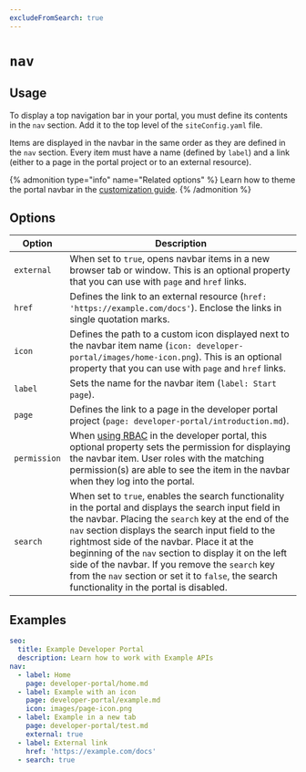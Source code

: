 ```yaml
---
excludeFromSearch: true
---
```


# `nav`

## Usage

To display a top navigation bar in your portal, you must define its contents in the `nav` section. Add it to the top level of the `siteConfig.yaml` file.

Items are displayed in the navbar in the same order as they are defined in the `nav` section. Every item must have a name (defined by `label`) and a link (either to a page in the portal project or to an external resource).

{% admonition type="info" name="Related options" %}
Learn how to theme the portal navbar in the [customization guide](../../guides/navbars-footers.md).
{% /admonition %}


## Options

| Option  | Description |
| ------------- | ------------- |
| `external` | When set to `true`, opens navbar items in a new browser tab or window. This is an optional property that you can use with `page` and `href` links. |
| `href` | Defines the link to an external resource (`href: 'https://example.com/docs'`). Enclose the links in single quotation marks. |
| `icon` | Defines the path to a custom icon displayed next to the navbar item name (`icon: developer-portal/images/home-icon.png`). This is an optional property that you can use with `page` and `href` links. |
| `label` | Sets the name for the navbar item (`label: Start page`). |
| `page` | Defines the link to a page in the developer portal project (`page: developer-portal/introduction.md`). |
| `permission` | When [using RBAC](../rbac.md#set-permissions-for-navigation-items) in the developer portal, this optional property sets the permission for displaying the navbar item. User roles with the matching permission(s) are able to see the item in the navbar when they log into the portal. |
| `search` | When set to `true`, enables the search functionality in the portal and displays the search input field in the navbar. Placing the `search` key at the end of the `nav` section displays the search input field to the rightmost side of the navbar. Place it at the beginning of the `nav` section to display it on the left side of the navbar. If you remove the `search` key from the `nav` section or set it to `false`, the search functionality in the portal is disabled. |


## Examples

```yaml
seo:
  title: Example Developer Portal
  description: Learn how to work with Example APIs
nav:
  - label: Home
    page: developer-portal/home.md
  - label: Example with an icon
    page: developer-portal/example.md
    icon: images/page-icon.png
  - label: Example in a new tab
    page: developer-portal/test.md
    external: true
  - label: External link
    href: 'https://example.com/docs'
  - search: true
```
